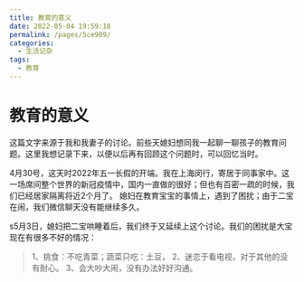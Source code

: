 ```yaml
---
title: 教育的意义
date: 2022-05-04 19:59:18
permalink: /pages/5ce909/
categories:
  - 生活记杂
tags:
  - 教育
---
```


# 教育的意义

这篇文字来源于我和我妻子的讨论。前些天媳妇想同我一起聊一聊孩子的教育问题。这里我想记录下来，以便以后再有回顾这个问题时，可以回忆当时。

4月30号，这天时2022年五一长假的开端。我在上海闵行，寄居于同事家中。这一场席间整个世界的新冠疫情中，国内一直做的很好；但也有百密一疏的时候，我们已经居家隔离将近2个月了。
媳妇在教育宝宝的事情上，遇到了困扰；由于二宝在闹，我们微信聊天没有能继续多久。

s5月3日，媳妇把二宝哄睡着后，我们终于又延续上这个讨论。我们的困扰是大宝现在有很多不好的情况：

> 1、挑食：不吃青菜；蔬菜只吃：土豆，
> 2、迷恋于看电视，对于其他的没有耐心。
> 3、会大吵大闹，没有办法好好沟通。

